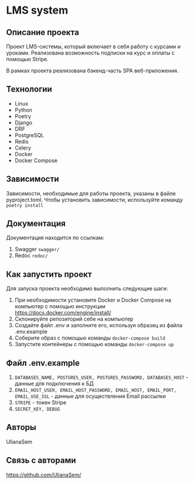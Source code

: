 # LMS system

## Описание проекта

Проект LMS-системы, который включает в себя работу с курсами и уроками. Реализована возможность подписки на курс и оплаты с помощью Stripe.

В рамках проекта реализована бэкенд-часть SPA веб-приложения. 

## Технологии

- Linux
- Python
- Poetry
- Django
- DRF
- PostgreSQL
- Redis
- Celery
- Docker
- Docker Compose

## Зависимости

Зависимости, необходимые для работы проекта, указаны в файле pyproject.toml.
Чтобы установить зависимости, используйте команду `poetry install`

## Документация

Документация находится по ссылкам:
1. Swagger `swagger/`
2. Redoc `redoc/`

## Как запустить проект

Для запуска проекта необходимо выполнить следующие шаги:
1. При необходимости установите Docker и Docker Compose на компьютер с помощью инструкции https://docs.docker.com/engine/install/
2. Cклонируйте репозиторий себе на компьютер
3. Создайте файл .env и заполните его, используя образец из файла .env.example
4. Соберите образ с помощью команды `docker-compose build`
5. Запустите контейнеры с помощью команды `docker-compose up`

## Файл .env.example

1. `DATABASES_NAME, POSTGRES_USER, POSTGRES_PASSWORD, DATABASES_HOST` - данные для подключения к БД
2. `EMAIL_HOST_USER, EMAIL_HOST_PASSWORD, EMAIL_HOST, EMAIL_PORT, EMAIL_USE_SSL` - данные для осуществления Email рассылки
3. `STRIPE` - токен Stripe
4. `SECRET_KEY, DEBUG`

## Авторы

UlianaSem

## Связь с авторами

https://github.com/UlianaSem/

